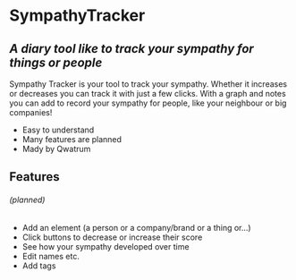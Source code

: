 # SympathyTracker
## _A diary tool like to track your sympathy for things or people_



Sympathy Tracker is your tool to track your sympathy. Whether it increases or decreases you can track it with just a few clicks. 
With a graph and notes you can add to record your sympathy for people, like your neighbour or big companies!

- Easy to understand
- Many features are planned
- Mady by Qwatrum

## Features
###### (planned)

- Add an element (a person or a company/brand or a thing or...)
- Click buttons to decrease or increase their score
- See how your sympathy developed over time
- Edit names etc.
- Add tags
